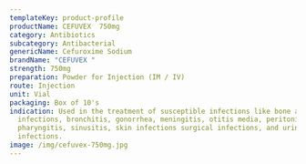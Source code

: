 ```yaml
---
templateKey: product-profile
productName: CEFUVEX  750mg
category: Antibiotics
subcategory: Antibacterial
genericName: Cefuroxime Sodium
brandName: "CEFUVEX "
strength: 750mg
preparation: Powder for Injection (IM / IV)
route: Injection
unit: Vial
packaging: Box of 10's
indication: Used in the treatment of susceptible infections like bone and joint
  infections, bronchitis, gonorrhea, meningitis, otitis media, peritonitis,
  pharyngitis, sinusitis, skin infections surgical infections, and urinary tract
  infections.
image: /img/cefuvex-750mg.jpg
---
```

